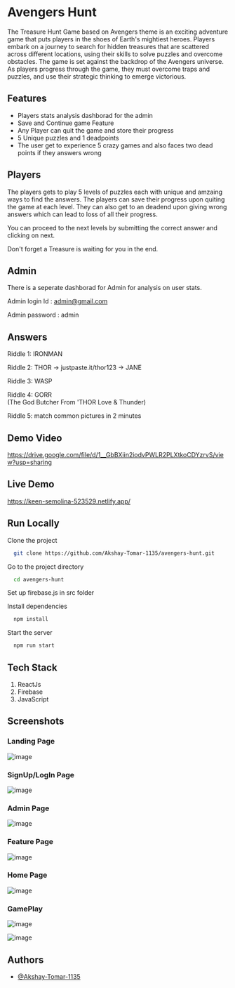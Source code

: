 
# Avengers Hunt

The Treasure Hunt Game based on Avengers theme is an exciting adventure game that puts players in the shoes of Earth's mightiest heroes. Players embark on a journey to search for hidden treasures that are scattered across different locations, using their skills to solve puzzles and overcome obstacles. The game is set against the backdrop of the Avengers universe. As players progress through the game, they must overcome traps and puzzles, and use their strategic thinking to emerge victorious.


## Features

- Players stats analysis dashborad for the admin
- Save and Continue game Feature
- Any Player can quit the game and store their progress
- 5 Unique puzzles and 1 deadpoints
- The user get to experience 5 crazy games and also faces two dead points if they answers wrong


## Players
The players gets to play 5 levels of puzzles each with unique  and amzaing ways to find the answers. The players can save their progress upon quiting the game at each level. They can also get to an deadend upon giving wrong answers which can lead to loss of all their progress. 

You can proceed to the next levels by submitting the correct answer and clicking on next.

Don't forget a Treasure is waiting for you in the end.
## Admin
There is a seperate dashborad for Admin for analysis on user stats. 

Admin login Id : admin@gmail.com

Admin password : admin
## Answers
Riddle 1: IRONMAN

Riddle 2: THOR -> justpaste.it/thor123 -> JANE

Riddle 3: WASP

Riddle 4: GORR  
(The God Butcher From 'THOR Love & Thunder)

Riddle 5: match common pictures in 2 minutes
## Demo Video

https://drive.google.com/file/d/1__GbBXiin2iodvPWLR2PLXtkoCDYzrvS/view?usp=sharing

## Live Demo
https://keen-semolina-523529.netlify.app/

## Run Locally

Clone the project

```bash
  git clone https://github.com/Akshay-Tomar-1135/avengers-hunt.git
```

Go to the project directory

```bash
  cd avengers-hunt
```
Set up firebase.js in src folder

Install dependencies

```bash
  npm install
```

Start the server

```bash
  npm run start
```


## Tech Stack

1. ReactJs
2. Firebase
3. JavaScript


## Screenshots
### Landing Page
![image](https://user-images.githubusercontent.com/75598614/233897114-72e125c8-5c0a-4d00-94a2-4ffbcb14a565.png)

### SignUp/LogIn Page
![image](https://user-images.githubusercontent.com/75598614/233897331-363fb5a2-6648-4c6b-9653-29ad65af4653.png)

### Admin Page
![image](https://user-images.githubusercontent.com/75598614/233897479-32786ad9-8469-497d-8af7-494853b52b84.png)

### Feature Page
![image](https://user-images.githubusercontent.com/75598614/233897681-69851714-c001-43f3-80ba-447a5be477be.png)

### Home Page
![image](https://user-images.githubusercontent.com/75598614/233897974-ce869f0b-5208-4bd7-85e7-7dc5058c6df1.png)

### GamePlay
![image](https://user-images.githubusercontent.com/75598614/233898044-8c72aff2-736d-4184-8e86-012432fcdf56.png)

![image](https://user-images.githubusercontent.com/75598614/233898255-a84e6c35-beae-4189-8f7f-e488ff663666.png)




## Authors

- [@Akshay-Tomar-1135](https://www.github.com/Akshay-Tomar-1135)


